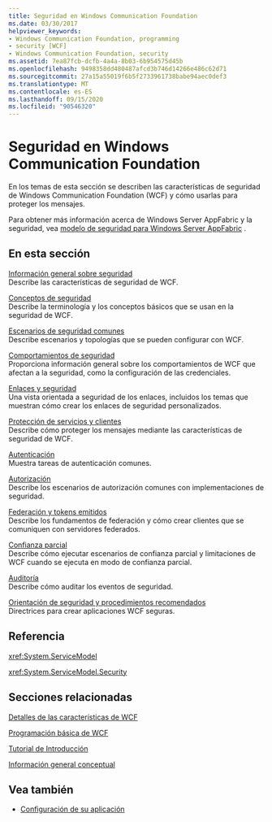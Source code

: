 ```yaml
---
title: Seguridad en Windows Communication Foundation
ms.date: 03/30/2017
helpviewer_keywords:
- Windows Communication Foundation, programming
- security [WCF]
- Windows Communication Foundation, security
ms.assetid: 7ea87fcb-dcfb-4a4a-8b03-6b954575d45b
ms.openlocfilehash: 9498358dd480487afcd3b746d14266e486c62d71
ms.sourcegitcommit: 27a15a55019f6b5f2733961738babe94aec0def3
ms.translationtype: MT
ms.contentlocale: es-ES
ms.lasthandoff: 09/15/2020
ms.locfileid: "90546320"
---
```

# <a name="windows-communication-foundation-security"></a>Seguridad en Windows Communication Foundation
En los temas de esta sección se describen las características de seguridad de Windows Communication Foundation (WCF) y cómo usarlas para proteger los mensajes.  
  
 Para obtener más información acerca de Windows Server AppFabric y la seguridad, vea [modelo de seguridad para Windows Server AppFabric](/previous-versions/appfabric/ee677202(v=azure.10)) .  
  
## <a name="in-this-section"></a>En esta sección  
 [Información general sobre seguridad](security-overview.md)  
 Describe las características de seguridad de WCF.  
  
 [Conceptos de seguridad](security-concepts.md)  
 Describe la terminología y los conceptos básicos que se usan en la seguridad de WCF.  
  
 [Escenarios de seguridad comunes](common-security-scenarios.md)  
 Describe escenarios y topologías que se pueden configurar con WCF.  
  
 [Comportamientos de seguridad](security-behaviors-in-wcf.md)  
 Proporciona información general sobre los comportamientos de WCF que afectan a la seguridad, como la configuración de las credenciales.  
  
 [Enlaces y seguridad](bindings-and-security.md)  
 Una vista orientada a seguridad de los enlaces, incluidos los temas que muestran cómo crear los enlaces de seguridad personalizados.  
  
 [Protección de servicios y clientes](securing-services-and-clients.md)  
 Describe cómo proteger los mensajes mediante las características de seguridad de WCF.  
  
 [Autenticación](authentication-in-wcf.md)  
 Muestra tareas de autenticación comunes.  
  
 [Autorización](authorization-in-wcf.md)  
 Describe los escenarios de autorización comunes con implementaciones de seguridad.  
  
 [Federación y tokens emitidos](federation-and-issued-tokens.md)  
 Describe los fundamentos de federación y cómo crear clientes que se comuniquen con servidores federados.  
  
 [Confianza parcial](partial-trust.md)  
 Describe cómo ejecutar escenarios de confianza parcial y limitaciones de WCF cuando se ejecuta en modo de confianza parcial.  
  
 [Auditoría](auditing-security-events.md)  
 Describe cómo auditar los eventos de seguridad.  
  
 [Orientación de seguridad y procedimientos recomendados](security-guidance-and-best-practices.md)  
 Directrices para crear aplicaciones WCF seguras.  
  
## <a name="reference"></a>Referencia  
 <xref:System.ServiceModel>  
  
 <xref:System.ServiceModel.Security>  
  
## <a name="related-sections"></a>Secciones relacionadas  
 [Detalles de las características de WCF](index.md)  
  
 [Programación básica de WCF](../basic-wcf-programming.md)  
  
 [Tutorial de Introducción](../getting-started-tutorial.md)  
  
 [Información general conceptual](../conceptual-overview.md)  
  
## <a name="see-also"></a>Vea también

- [Configuración de su aplicación](../diagnostics/configuring-your-application.md)

